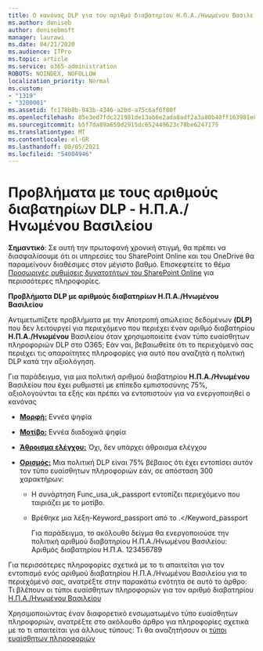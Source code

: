 ```yaml
---
title: Ο κανόνας DLP για τον αριθμό διαβατηρίου Η.Π.Α./Ηνωμένου Βασιλείου δεν λειτουργεί
ms.author: deniseb
author: denisebmsft
manager: laurawi
ms.date: 04/21/2020
ms.audience: ITPro
ms.topic: article
ms.service: o365-administration
ROBOTS: NOINDEX, NOFOLLOW
localization_priority: Normal
ms.custom:
- "1319"
- "3200001"
ms.assetid: fc178b8b-943b-4346-a2bd-a75c6af6f80f
ms.openlocfilehash: 85e3ed7fdc221981de13ab6e2ada8adf2a3a80b40ff163981e047cc4a02a1514
ms.sourcegitcommit: b5f7da89a650d2915dc652449623c78be6247175
ms.translationtype: MT
ms.contentlocale: el-GR
ms.lasthandoff: 08/05/2021
ms.locfileid: "54004946"
---
```

# <a name="problems-with-dlp---usuk-passport-numbers"></a>Προβλήματα με τους αριθμούς διαβατηρίων DLP - Η.Π.Α./Ηνωμένου Βασιλείου

**Σημαντικό**: Σε αυτή την πρωτοφανή χρονική στιγμή, θα πρέπει να διασφαλίσουμε ότι οι υπηρεσίες του SharePoint Online και του OneDrive θα παραμείνουν διαθέσιμες στον μέγιστο βαθμό. Επισκεφτείτε το θέμα [Προσωρινές ρυθμίσεις δυνατοτήτων του SharePoint Online](https://aka.ms/ODSPAdjustments) για περισσότερες πληροφορίες.

**Προβλήματα DLP με αριθμούς διαβατηρίων Η.Π.Α./Ηνωμένου Βασιλείου**

Αντιμετωπίζετε προβλήματα με την Αποτροπή απώλειας δεδομένων **(DLP)** που δεν λειτουργεί για περιεχόμενο που περιέχει έναν αριθμό διαβατηρίου **Η.Π.Α./Ηνωμένου** Βασιλείου όταν χρησιμοποιείτε έναν τύπο ευαίσθητων πληροφοριών DLP στο O365; Εάν ναι, βεβαιωθείτε ότι το περιεχόμενό σας περιέχει τις απαραίτητες πληροφορίες για αυτό που αναζητά η πολιτική DLP κατά την αξιολόγηση.
  
Για παράδειγμα, για μια πολιτική αριθμού διαβατηρίου **Η.Π.Α./Ηνωμένου** Βασιλείου που έχει ρυθμιστεί με επίπεδο εμπιστοσύνης 75%, αξιολογούνται τα εξής και πρέπει να εντοπιστούν για να ενεργοποιηθεί ο κανόνας
  
- **[Μορφή:](https://docs.microsoft.com/microsoft-365/compliance/sensitive-information-type-entity-definitions#format-77)** Εννέα ψηφία

- **[Μοτίβο:](https://docs.microsoft.com/microsoft-365/compliance/sensitive-information-type-entity-definitions#pattern-77)** Εννέα διαδοχικά ψηφία

- **[Άθροισμα ελέγχου:](https://docs.microsoft.com/microsoft-365/compliance/sensitive-information-type-entity-definitions#checksum-76)** Όχι, δεν υπάρχει άθροισμα ελέγχου

- **[Ορισμός:](https://docs.microsoft.com/microsoft-365/compliance/sensitive-information-type-entity-definitions#definition-77)** Μια πολιτική DLP είναι 75% βέβαιος ότι έχει εντοπίσει αυτόν τον τύπο ευαίσθητων πληροφοριών εάν, σε απόσταση 300 χαρακτήρων:

  - Η συνάρτηση Func_usa_uk_passport εντοπίζει περιεχόμενο που ταιριάζει με το μοτίβο.

  - Βρέθηκε μια λέξη-Keyword_passport από το <a0>.</Keyword_passport</a0>

    Για παράδειγμα, το ακόλουθο δείγμα  θα ενεργοποιούσε την πολιτική αριθμού διαβατηρίου Η.Π.Α./Ηνωμένου Βασιλείου: Αριθμός διαβατηρίου Η.Π.Α. 123456789

Για περισσότερες πληροφορίες σχετικά με το τι απαιτείται για τον εντοπισμό ενός αριθμού διαβατηρίου Η.Π.Α./Ηνωμένου Βασιλείου για το περιεχόμενό σας, ανατρέξτε στην παρακάτω ενότητα σε αυτό το άρθρο: Τι βλέπουν οι τύποι ευαίσθητων πληροφοριών για τον αριθμό διαβατηρίου [Η.Π.Α./Ηνωμένου Βασιλείου](https://docs.microsoft.com/microsoft-365/compliance/sensitive-information-type-entity-definitions#us--uk-passport-number)
  
Χρησιμοποιώντας έναν διαφορετικό ενσωματωμένο τύπο ευαίσθητων πληροφοριών, ανατρέξτε στο ακόλουθο άρθρο για πληροφορίες σχετικά με το τι απαιτείται για άλλους τύπους: Τι θα αναζητήσουν οι [τύποι ευαίσθητων πληροφοριών](https://docs.microsoft.com/microsoft-365/compliance/sensitive-information-type-entity-definitions)
  